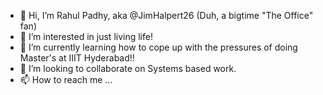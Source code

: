 - 👋 Hi, I’m Rahul Padhy, aka @JimHalpert26 (Duh, a bigtime "The Office" fan)
- 👀 I’m interested in just living life!
- 🌱 I’m currently learning how to cope up with the pressures of doing Master's at IIIT Hyderabad!!
- 💞️ I’m looking to collaborate on Systems based work.
- 📫 How to reach me ...

<!---
JimHalpert26/JimHalpert26 is a ✨ special ✨ repository because its `README.md` (this file) appears on your GitHub profile.
You can click the Preview link to take a look at your changes.
--->
